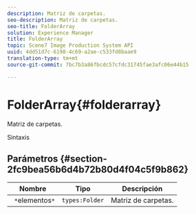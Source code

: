 ```yaml
---
description: Matriz de carpetas.
seo-description: Matriz de carpetas.
seo-title: FolderArray
solution: Experience Manager
title: FolderArray
topic: Scene7 Image Production System API
uuid: 4dd51d7c-6198-4c69-a2ae-c533fd8baae9
translation-type: tm+mt
source-git-commit: 7bc7b3a86fbcdc57cfdc31745fae3afc06e44b15

---
```



# FolderArray{#folderarray}

Matriz de carpetas.

Sintaxis

## Parámetros {#section-2fc9bea56b6d4b72b80d4f04c5f9b862}

| Nombre | Tipo | Descripción |
|---|---|---|
| ` *`elementos`*` | `types:Folder` | Matriz de carpetas. |

